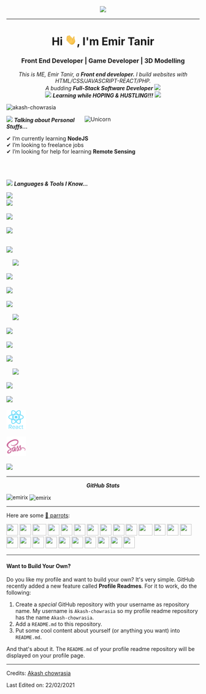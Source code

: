 <p align="center">
  <img src="https://github.com/thompsonemerson/thompsonemerson/raw/master/cover-thompson.png" height="200"/>
</p>
<hr>
<h1 align="center">Hi <img src="https://raw.githubusercontent.com/ABSphreak/ABSphreak/master/gifs/Hi.gif" width="30px">, I'm Emir Tanir</h1>
<h3 align="center">Front End Developer | Game Developer | 3D Modelling </h3>





<p align="center">
  <em>
    This is ME, Emir Tanir, a <b>Front end developer.</b> I build websites with HTML/CSS/JAVASCRIPT-REACT/PHP</a>. <br>
    A budding <b>Full-Stack Software Developer</b> <img src="https://github.com/TheDudeThatCode/TheDudeThatCode/blob/master/Assets/Developer.gif" width="30px"> 
  </em> 
  <br>
  <img src="https://media.giphy.com/media/VgCDAzcKvsR6OM0uWg/giphy.gif" width="50" /> <b><i>Learning while HOPING & HUSTLING!!!</i></b> <img src="https://media.giphy.com/media/7j2hfyeVcDtf2/giphy.gif" width="50" />
</p>

<p align="left"> <img src="https://komarev.com/ghpvc/?username=akash-chowrasia&label=Profile%20views&color=0e75b6&style=flat" alt="akash-chowrasia" /> </p>
<img align="right" width=300px alt="Unicorn" src="https://media.giphy.com/media/3ohs4BSacFKI7A717y/giphy.gif" />

<img src="https://media.giphy.com/media/ObNTw8Uzwy6KQ/giphy.gif" width="30px">&nbsp;***Talking about Personal Stuffs...***


✔ I’m currently learning **NodeJS**<br>
✔ I’m looking to freelance jobs<br>
✔ I’m looking for help for learning **Remote Sensing**<br>
<br><br><br>
 

<img src="https://media.giphy.com/media/ObNTw8Uzwy6KQ/giphy.gif" width="30px">&nbsp;***Languages & Tools I Know...***

<p align="left">
  
  <code><img height="50" src="https://cdn.jsdelivr.net/gh/devicons/devicon/icons/html5/html5-original-wordmark.svg"></code><code> 
  <img height="50" src="https://cdn.jsdelivr.net/gh/devicons/devicon/icons/css3/css3-original-wordmark.svg"> </code>
  <code> <img height="50" src="https://cdn.jsdelivr.net/gh/devicons/devicon/icons/javascript/javascript-original.svg"> </code>
  <code> <img height="50" src="https://cdn.jsdelivr.net/gh/devicons/devicon/icons/react/react-original-wordmark.svg"> </code>

  <code> <img align="left" height="50" src="https://cdn.jsdelivr.net/gh/devicons/devicon/icons/bootstrap/bootstrap-plain-wordmark.svg"> </code>
  <code> <img height="50" src="https://cdn.jsdelivr.net/gh/devicons/devicon/icons/sass/sass-original.svg"> </code>
  <code> <img height="50" src="https://cdn.jsdelivr.net/gh/devicons/devicon/icons/gulp/gulp-plain.svg"> </code>
  <code> <img height="50" src="https://cdn.jsdelivr.net/gh/devicons/devicon/icons/mysql/mysql-original-wordmark.svg"> </code>
  <code> <img align="left" height="50" src="https://cdn.jsdelivr.net/gh/devicons/devicon/icons/mongodb/mongodb-original.svg"> </code>
  <code> <img height="50" src="https://cdn.jsdelivr.net/gh/devicons/devicon/icons/nodejs/nodejs-original.svg"> </code>
  <code> <img height="50" src="https://cdn.jsdelivr.net/gh/devicons/devicon/icons/npm/npm-original-wordmark.svg"> </code>
  <code> <img height="50" src="https://cdn.jsdelivr.net/gh/devicons/devicon/icons/php/php-plain.svg"> </code>
  <code> <img align="left" height="50" src="https://cdn.jsdelivr.net/gh/devicons/devicon/icons/typescript/typescript-original.svg"> </code>
  <code> <img height="50" src="https://cdn.jsdelivr.net/gh/devicons/devicon/icons/vscode/vscode-original.svg"> </code>
  <code> <img height="50" src="https://cdn.jsdelivr.net/gh/devicons/devicon/icons/xd/xd-plain.svg"> </code>
  <code> <img height="50" src="https://cdn.jsdelivr.net/gh/devicons/devicon/icons/firebase/firebase-plain.svg"> </code>
  <code> <img height="50" src="https://raw.githubusercontent.com/devicons/devicon/master/icons/react/react-original-wordmark.svg"> </code>
  <code> <img height="50" src="https://raw.githubusercontent.com/devicons/devicon/master/icons/sass/sass-original.svg"> </code>
  <code> <img height="50" src="  https://raw.githubusercontent.com/detain/svg-logos/780f25886640cef088af994181646db2f6b1a3f8/svg/selenium-logo.svg
"> </code>
  <hr>
  <p align="center">
<i><b>GitHub Stats</b></i></p>
<p><img align="left" src="https://github-readme-stats.vercel.app/api/top-langs?username=emirix&show_icons=true&locale=en&layout=compact" alt="emirix" /></p>

<p>&nbsp;<img align="center" src="https://github-readme-stats.vercel.app/api?username=emirix&show_icons=true&locale=en" alt="emirix" width="410" /></p>

<hr>

Here are some [🦜 parrots](https://cultofthepartyparrot.com):

<div>
    <img src="https://cultofthepartyparrot.com/parrots/hd/githubparrot.gif" width="30" height="30"/>
    <img src="https://cultofthepartyparrot.com/flags/hd/indiaparrot.gif" width="30" height="30"/>
    <img src="https://cultofthepartyparrot.com/parrots/asyncparrot.gif" width="36" height="30"/>
    <img src="https://cultofthepartyparrot.com/parrots/exceptionallyfastparrot.gif" width="30" height="30"/>
    <img src="https://cultofthepartyparrot.com/parrots/hd/60fpsparrot.gif" width="30" height="30"/>
    <img src="https://cultofthepartyparrot.com/parrots/hd/jumpingparrot.gif" width="30" height="30"/>
    <img src="https://cultofthepartyparrot.com/parrots/hd/opensourceparrot.gif" width="30" height="30"/>
    <img src="https://cultofthepartyparrot.com/parrots/hd/dealwithitnowparrot.gif" width="30" height="30"/>
    <img src="https://cultofthepartyparrot.com/parrots/hd/hypnoparrotlight.gif" width="30" height="30"/>
    <img src="https://cultofthepartyparrot.com/parrots/databaseparrot.gif" width="30" height="30"/>
    <img src="https://cultofthepartyparrot.com/parrots/fixparrot.gif" width="36" height="30"/>
    <img src="https://cultofthepartyparrot.com/parrots/hd/laptop_parrot.gif" width="30" height="30"/>
    <img src="https://cultofthepartyparrot.com/parrots/hd/spinningparrot.gif" width="30" height="30"/>
    <img src="https://cultofthepartyparrot.com/parrots/hd/levitationparrot.gif" width="30" height="30"/>
    <img src="https://cultofthepartyparrot.com/parrots/hd/meldparrot.gif" width="30" height="30"/>
    <img src="https://cultofthepartyparrot.com/parrots/slomoparrot.gif" width="30" height="30"/>
    <img src="https://cultofthepartyparrot.com/parrots/hd/moonwalkingparrot.gif" width="30" height="30"/>
    <img src="https://cultofthepartyparrot.com/parrots/hd/stableparrot.gif" width="30" height="30"/>
    <img src="https://cultofthepartyparrot.com/parrots/hd/scienceparrot.gif" width="30" height="30"/>
    <img src="https://cultofthepartyparrot.com/parrots/hd/pirateparrot.gif" width="30" height="30"/>
    <img src="https://cultofthepartyparrot.com/parrots/hd/footballparrot.gif" width="30" height="30"/>
    <img src="https://cultofthepartyparrot.com/parrots/hd/illuminatiparrot.gif" width="30" height="30"/>
    <img src="https://cultofthepartyparrot.com/parrots/hd/hypnoparrotdark.gif" width="30" height="30"/>
    <img src="https://cultofthepartyparrot.com/parrots/hd/mustacheparrot.gif" width="30" height="30"/>
</div>

<hr>

#### Want to Build Your Own?

Do you like my profile and want to build your own? It's very simple. GitHub recently added a new feature called **Profile Readmes**. For it to work, do the following:

1. Create a *special* GitHub repository with your username as repository name. My username is `Akash-chowrasia` so my profile readme repository has the name `Akash-chowrasia`.
1. Add a `README.md` to this repository.
1. Put some cool content about yourself (or anything you want) into `README.md`.

And that's about it. The `README.md` of your profile readme repository will be displayed on your profile page. 

-----
Credits: [Akash chowrasia](https://github.com/Akash-chowrasia)

Last Edited on: 22/02/2021

